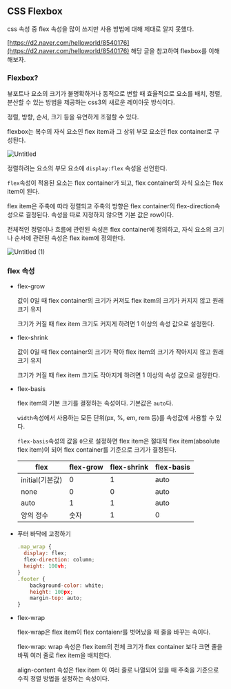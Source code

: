 ## CSS Flexbox

css 속성 중 flex 속성을 많이 쓰지만 사용 방법에 대해 제대로 알지 못했다. 

[https://d2.naver.com/helloworld/8540176](https://d2.naver.com/helloworld/8540176) 해당 글을 참고하여 flexbox를 이해해보자.


### Flexbox?

뷰포트나 요소의 크기가 불명확하거나 동적으로 변할 때 효율적으로 요소를 배치, 정렬, 분산할 수 있는 방법을 제공하는  css3의 새로운 레이아웃 방식이다. 

정렬, 방향, 순서, 크기 등을 유연하게 조절할 수 있다. 

flexbox는 복수의 자식 요소인 flex item과 그 상위 부모 요소인 flex container로 구성된다.

![Untitled](https://user-images.githubusercontent.com/79884004/225895541-215df2d8-a6d1-47d2-a8a0-c0f608a2bf8b.png)


정렬하려는 요소의 부모 요소에 `display:flex` 속성을 선언한다. 

`flex`속성이 적용된 요소는 flex container가 되고, flex container의 자식 요소는 flex item이 된다.

 flex item은 주축에 따라 정렬되고 주축의 방향은 flex container의 flex-direction속성으로 결정된다. 속성을 따로 지정하지 않으면  기본 값은 row이다. 

전체적인 정렬이나 흐름에 관련된 속성은 flex container에 정의하고, 자식 요소의 크기나 순서에 관련된 속성은 flex item에 정의한다.

![Untitled (1)](https://user-images.githubusercontent.com/79884004/225895569-6e67235b-6cd9-4601-a97f-3f4d5a742da9.png)


### flex 속성

- flex-grow 

    값이 0일 때 flex container의 크기가 커져도 flex item의  크기가 커지지 않고 원래 크기 유지

    크기가 커질 때 flex item 크기도 커지게 하려면 1 이상의 속성 값으로 설정한다.

- flex-shrink

    값이 0일 때 flex container의 크기가 작아 flex item의  크기가 작아지지 않고 원래 크기 유지

    크기가 커질 때 flex item 크기도 작아지게 하려면 1 이상의 속성 값으로 설정한다.

- flex-basis

    flex item의 기본 크기를 결정하는 속성이다. 기본값은 `auto`다.

    `width`속성에서 사용하는 모든 단위(px, %, em, rem 등)를 속성값에 사용할 수 있다.

    `flex-basis`속성의 값을 `0`으로 설정하면 flex item은 절대적 flex item(absolute flex item)이 되어 flex container를 기준으로 크기가 결정된다.

    | flex | flex-grow | flex-shrink | flex-basis |
    | --- | --- | --- | --- |
    | initial(기본값) | 0 | 1 | auto |
    | none | 0 | 0 | auto |
    | auto | 1 | 1 | auto |
    | 양의 정수 | 숫자 | 1 | 0 |

- 푸터 바닥에 고정하기 

    ```jsx
    .map_wrap {
      display: flex;
      flex-direction: column;
      height: 100vh;	
    }
    .footer {
        background-color: white;
        height: 100px;
        margin-top: auto;
    }
    ```

- flex-wrap 

    flex-wrap은  flex item이 flex contaienr를 벗어났을 때 줄을 바꾸는 속이다. 

    flex-wrap: wrap 속성은 flex item의 전체 크기가  flex container 보다 크면 줄을 바꿔 여러 줄로  flex item을 배치한다. 

    align-content 속성은 flex item 이 여러 줄로 나열되어 있을 때 주축을 기준으로 수직 정렬 방법을 설정하는 속성이다.

